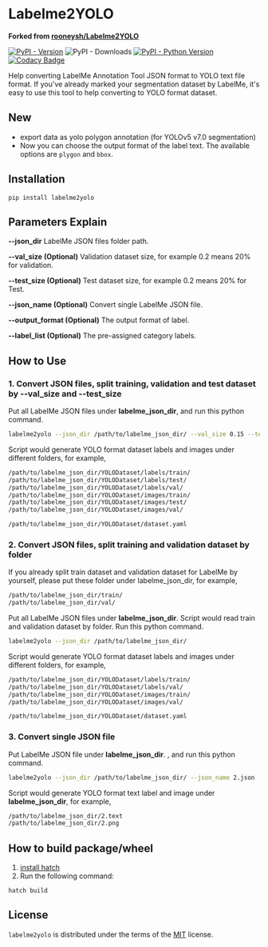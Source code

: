 # Labelme2YOLO

**Forked from [rooneysh/Labelme2YOLO](https://github.com/rooneysh/Labelme2YOLO)**

[![PyPI - Version](https://img.shields.io/pypi/v/labelme2yolo.svg)](https://pypi.org/project/labelme2yolo)
![PyPI - Downloads](https://img.shields.io/pypi/dm/labelme2yolo?style=flat)
[![PyPI - Python Version](https://img.shields.io/pypi/pyversions/labelme2yolo.svg)](https://pypi.org/project/labelme2yolo)
[![Codacy Badge](https://app.codacy.com/project/badge/Grade/12122fe86f8643c4aa5667c20d528f61)](https://www.codacy.com/gh/GreatV/labelme2yolo/dashboard?utm_source=github.com\&utm_medium=referral\&utm_content=GreatV/labelme2yolo\&utm_campaign=Badge_Grade)

Help converting LabelMe Annotation Tool JSON format to YOLO text file format.
If you've already marked your segmentation dataset by LabelMe, it's easy to use this tool to help converting to YOLO format dataset.

## New

* export data as yolo polygon annotation (for YOLOv5 v7.0 segmentation)
* Now you can choose the output format of the label text. The available options are `plygon` and `bbox`.

## Installation

```console
pip install labelme2yolo
```

## Parameters Explain

**--json\_dir** LabelMe JSON files folder path.

**--val\_size (Optional)** Validation dataset size, for example 0.2 means 20% for validation.

**--test\_size (Optional)** Test dataset size, for example 0.2 means 20% for Test.

**--json\_name (Optional)** Convert single LabelMe JSON file.

**--output\_format (Optional)** The output format of label.

**--label\_list (Optional)** The pre-assigned category labels.

## How to Use

### 1. Convert JSON files, split training, validation and test dataset by --val\_size and --test\_size

Put all LabelMe JSON files under **labelme\_json\_dir**, and run this python command.

```bash
labelme2yolo --json_dir /path/to/labelme_json_dir/ --val_size 0.15 --test_size 0.15
```

Script would generate YOLO format dataset labels and images under different folders, for example,

```bash
/path/to/labelme_json_dir/YOLODataset/labels/train/
/path/to/labelme_json_dir/YOLODataset/labels/test/
/path/to/labelme_json_dir/YOLODataset/labels/val/
/path/to/labelme_json_dir/YOLODataset/images/train/
/path/to/labelme_json_dir/YOLODataset/images/test/
/path/to/labelme_json_dir/YOLODataset/images/val/

/path/to/labelme_json_dir/YOLODataset/dataset.yaml
```

### 2. Convert JSON files, split training and validation dataset by folder

If you already split train dataset and validation dataset for LabelMe by yourself, please put these folder under labelme\_json\_dir, for example,

```bash
/path/to/labelme_json_dir/train/
/path/to/labelme_json_dir/val/
```

Put all LabelMe JSON files under **labelme\_json\_dir**.
Script would read train and validation dataset by folder.
Run this python command.

```bash
labelme2yolo --json_dir /path/to/labelme_json_dir/
```

Script would generate YOLO format dataset labels and images under different folders, for example,

```bash
/path/to/labelme_json_dir/YOLODataset/labels/train/
/path/to/labelme_json_dir/YOLODataset/labels/val/
/path/to/labelme_json_dir/YOLODataset/images/train/
/path/to/labelme_json_dir/YOLODataset/images/val/

/path/to/labelme_json_dir/YOLODataset/dataset.yaml
```

### 3. Convert single JSON file

Put LabelMe JSON file under **labelme\_json\_dir**. , and run this python command.

```bash
labelme2yolo --json_dir /path/to/labelme_json_dir/ --json_name 2.json
```

Script would generate YOLO format text label and image under **labelme\_json\_dir**, for example,

```bash
/path/to/labelme_json_dir/2.text
/path/to/labelme_json_dir/2.png
```

## How to build package/wheel

1. [install hatch](https://hatch.pypa.io/latest/install/)
2. Run the following command:

```shell
hatch build
```

## License

`labelme2yolo` is distributed under the terms of the [MIT](https://spdx.org/licenses/MIT.html) license.
